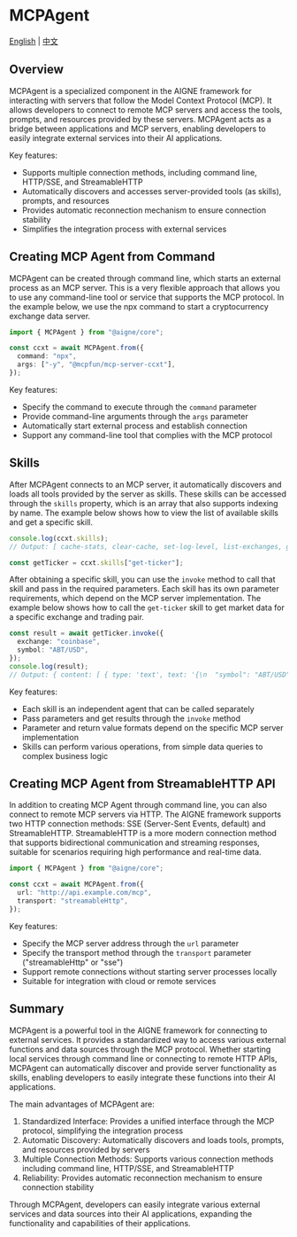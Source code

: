 # MCPAgent

[English](./mcp-agent.md) | [中文](./mcp-agent.zh.md)

## Overview

MCPAgent is a specialized component in the AIGNE framework for interacting with servers that follow the Model Context Protocol (MCP). It allows developers to connect to remote MCP servers and access the tools, prompts, and resources provided by these servers. MCPAgent acts as a bridge between applications and MCP servers, enabling developers to easily integrate external services into their AI applications.

Key features:

* Supports multiple connection methods, including command line, HTTP/SSE, and StreamableHTTP
* Automatically discovers and accesses server-provided tools (as skills), prompts, and resources
* Provides automatic reconnection mechanism to ensure connection stability
* Simplifies the integration process with external services

## Creating MCP Agent from Command

MCPAgent can be created through command line, which starts an external process as an MCP server. This is a very flexible approach that allows you to use any command-line tool or service that supports the MCP protocol. In the example below, we use the npx command to start a cryptocurrency exchange data server.

```ts file="../../docs-examples/test/concepts/mcp-agent.test.ts" region="example-agent-basic-create-agent"
import { MCPAgent } from "@aigne/core";

const ccxt = await MCPAgent.from({
  command: "npx",
  args: ["-y", "@mcpfun/mcp-server-ccxt"],
});
```

Key features:

* Specify the command to execute through the `command` parameter
* Provide command-line arguments through the `args` parameter
* Automatically start external process and establish connection
* Support any command-line tool that complies with the MCP protocol

## Skills

After MCPAgent connects to an MCP server, it automatically discovers and loads all tools provided by the server as skills. These skills can be accessed through the `skills` property, which is an array that also supports indexing by name. The example below shows how to view the list of available skills and get a specific skill.

```ts file="../../docs-examples/test/concepts/mcp-agent.test.ts" region="example-agent-basic-explore-skills"
console.log(ccxt.skills);
// Output: [ cache-stats, clear-cache, set-log-level, list-exchanges, get-ticker, batch-get-tickers, get-orderbook, get-ohlcv, get-trades, get-markets, get-exchange-info, get-leverage-tiers, get-funding-rates, get-market-types, account-balance, place-market-order, set-leverage, set-margin-mode, place-futures-market-order, get-proxy-config, set-proxy-config, test-proxy-connection, clear-exchange-cache, set-market-type ]

const getTicker = ccxt.skills["get-ticker"];
```

After obtaining a specific skill, you can use the `invoke` method to call that skill and pass in the required parameters. Each skill has its own parameter requirements, which depend on the MCP server implementation. The example below shows how to call the `get-ticker` skill to get market data for a specific exchange and trading pair.

```ts file="../../docs-examples/test/concepts/mcp-agent.test.ts" region="example-agent-basic-invoke-skill"
const result = await getTicker.invoke({
  exchange: "coinbase",
  symbol: "ABT/USD",
});
console.log(result);
// Output: { content: [ { type: 'text', text: '{\n  "symbol": "ABT/USD",\n  "timestamp": 1747789089514,\n  "datetime": "2025-05-21T00:58:09.514083Z",\n  "bid": 0.9336,\n  "ask": 0.935,\n  "last": 0.9338,\n  "close": 0.9338,\n  "info": {\n    "trade_id": "5572965",\n    "product_id": "ABT-USD",\n    "price": "0.9338",\n    "size": "17",\n    "time": "2025-05-21T00:58:09.514083Z",\n    "side": "BUY",\n    "bid": "",\n    "ask": "",\n    "exchange": "coinbase"\n  }\n}' } ] }
```

Key features:

* Each skill is an independent agent that can be called separately
* Pass parameters and get results through the `invoke` method
* Parameter and return value formats depend on the specific MCP server implementation
* Skills can perform various operations, from simple data queries to complex business logic

## Creating MCP Agent from StreamableHTTP API

In addition to creating MCP Agent through command line, you can also connect to remote MCP servers via HTTP. The AIGNE framework supports two HTTP connection methods: SSE (Server-Sent Events, default) and StreamableHTTP. StreamableHTTP is a more modern connection method that supports bidirectional communication and streaming responses, suitable for scenarios requiring high performance and real-time data.

```ts file="../../docs-examples/test/concepts/mcp-agent.test.ts" region="example-agent-streamable-http-create-agent"
import { MCPAgent } from "@aigne/core";

const ccxt = await MCPAgent.from({
  url: "http://api.example.com/mcp",
  transport: "streamableHttp",
});
```

Key features:

* Specify the MCP server address through the `url` parameter
* Specify the transport method through the `transport` parameter ("streamableHttp" or "sse")
* Support remote connections without starting server processes locally
* Suitable for integration with cloud or remote services

## Summary

MCPAgent is a powerful tool in the AIGNE framework for connecting to external services. It provides a standardized way to access various external functions and data sources through the MCP protocol. Whether starting local services through command line or connecting to remote HTTP APIs, MCPAgent can automatically discover and provide server functionality as skills, enabling developers to easily integrate these functions into their AI applications.

The main advantages of MCPAgent are:

1. Standardized Interface: Provides a unified interface through the MCP protocol, simplifying the integration process
2. Automatic Discovery: Automatically discovers and loads tools, prompts, and resources provided by servers
3. Multiple Connection Methods: Supports various connection methods including command line, HTTP/SSE, and StreamableHTTP
4. Reliability: Provides automatic reconnection mechanism to ensure connection stability

Through MCPAgent, developers can easily integrate various external services and data sources into their AI applications, expanding the functionality and capabilities of their applications.
